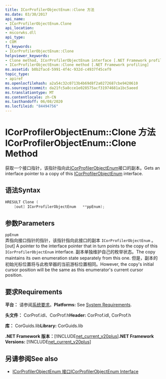 ```yaml
---
title: ICorProfilerObjectEnum::Clone 方法
ms.date: 03/30/2017
api_name:
- ICorProfilerObjectEnum.Clone
api_location:
- mscorwks.dll
api_type:
- COM
f1_keywords:
- ICorProfilerObjectEnum::Clone
helpviewer_keywords:
- Clone method, ICorProfilerObjectEnum interface [.NET Framework profiling]
- ICorProfilerObjectEnum::Clone method [.NET Framework profiling]
ms.assetid: b0b2facd-5991-4f4c-932d-c4937f45cef9
topic_type:
- apiref
ms.openlocfilehash: a2a54c32c0713b4b69d8f2a0272687cbe9420610
ms.sourcegitcommit: da21fc5a8cce1e028575acf31974681a1bc5aeed
ms.translationtype: MT
ms.contentlocale: zh-CN
ms.lasthandoff: 06/08/2020
ms.locfileid: "84494756"
---
```

# <a name="icorprofilerobjectenumclone-method"></a><span data-ttu-id="5a543-102">ICorProfilerObjectEnum::Clone 方法</span><span class="sxs-lookup"><span data-stu-id="5a543-102">ICorProfilerObjectEnum::Clone Method</span></span>
<span data-ttu-id="5a543-103">获取一个接口指针，该指针指向此[ICorProfilerObjectEnum](icorprofilerobjectenum-interface.md)接口的副本。</span><span class="sxs-lookup"><span data-stu-id="5a543-103">Gets an interface pointer to a copy of this [ICorProfilerObjectEnum](icorprofilerobjectenum-interface.md) interface.</span></span>  
  
## <a name="syntax"></a><span data-ttu-id="5a543-104">语法</span><span class="sxs-lookup"><span data-stu-id="5a543-104">Syntax</span></span>  
  
```cpp  
HRESULT Clone (  
    [out] ICorProfilerObjectEnum   **ppEnum);  
```  
  
## <a name="parameters"></a><span data-ttu-id="5a543-105">参数</span><span class="sxs-lookup"><span data-stu-id="5a543-105">Parameters</span></span>  
 `ppEnum`  
 <span data-ttu-id="5a543-106">弄指向接口指针的指针，该指针指向此接口的副本 `ICorProfilerObjectEnum` 。</span><span class="sxs-lookup"><span data-stu-id="5a543-106">[out] A pointer to the interface pointer that in turn points to the copy of this `ICorProfilerObjectEnum` interface.</span></span> <span data-ttu-id="5a543-107">副本单独维护自己的枚举状态。</span><span class="sxs-lookup"><span data-stu-id="5a543-107">The copy maintains its own enumeration state separately from this one.</span></span> <span data-ttu-id="5a543-108">但是，副本的初始光标位置将与此枚举器的当前游标位置相同。</span><span class="sxs-lookup"><span data-stu-id="5a543-108">However, the copy's initial cursor position will be the same as this enumerator's current cursor position.</span></span>  
  
## <a name="requirements"></a><span data-ttu-id="5a543-109">要求</span><span class="sxs-lookup"><span data-stu-id="5a543-109">Requirements</span></span>  
 <span data-ttu-id="5a543-110">**平台：** 请参阅[系统要求](../../get-started/system-requirements.md)。</span><span class="sxs-lookup"><span data-stu-id="5a543-110">**Platforms:** See [System Requirements](../../get-started/system-requirements.md).</span></span>  
  
 <span data-ttu-id="5a543-111">**头文件：** CorProf.idl、CorProf.h</span><span class="sxs-lookup"><span data-stu-id="5a543-111">**Header:** CorProf.idl, CorProf.h</span></span>  
  
 <span data-ttu-id="5a543-112">**库：** CorGuids.lib</span><span class="sxs-lookup"><span data-stu-id="5a543-112">**Library:** CorGuids.lib</span></span>  
  
 <span data-ttu-id="5a543-113">**.NET Framework 版本：**[!INCLUDE[net_current_v20plus](../../../../includes/net-current-v20plus-md.md)]</span><span class="sxs-lookup"><span data-stu-id="5a543-113">**.NET Framework Versions:** [!INCLUDE[net_current_v20plus](../../../../includes/net-current-v20plus-md.md)]</span></span>  
  
## <a name="see-also"></a><span data-ttu-id="5a543-114">另请参阅</span><span class="sxs-lookup"><span data-stu-id="5a543-114">See also</span></span>

- [<span data-ttu-id="5a543-115">ICorProfilerObjectEnum 接口</span><span class="sxs-lookup"><span data-stu-id="5a543-115">ICorProfilerObjectEnum Interface</span></span>](icorprofilerobjectenum-interface.md)
